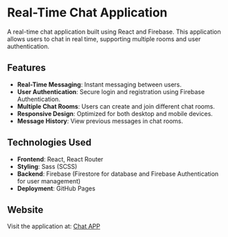 # Real-Time Chat Application

A real-time chat application built using React and Firebase. This application allows users to chat in real time, supporting multiple rooms and user authentication.

## Features

- **Real-Time Messaging**: Instant messaging between users.
- **User Authentication**: Secure login and registration using Firebase Authentication.
- **Multiple Chat Rooms**: Users can create and join different chat rooms.
- **Responsive Design**: Optimized for both desktop and mobile devices.
- **Message History**: View previous messages in chat rooms.

## Technologies Used

- **Frontend**: React, React Router
- **Styling**: Sass (SCSS)
- **Backend**: Firebase (Firestore for database and Firebase Authentication for user management)
- **Deployment**: GitHub Pages

## Website
Visit the application at: [Chat APP](https://siddhdoshi1.github.io/Chat-APP/)

